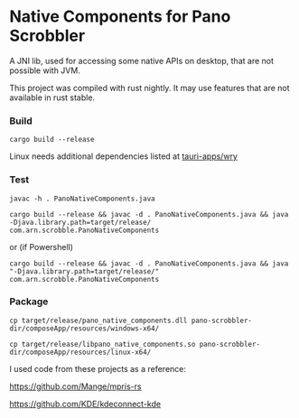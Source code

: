 # Native Components for Pano Scrobbler

A JNI lib, used for accessing some native APIs on desktop, that are not possible with JVM.


This project was compiled with rust nightly.
It may use features that are not available in rust stable.


### Build

```
cargo build --release
```

Linux needs additional dependencies listed at [tauri-apps/wry](https://github.com/tauri-apps/wry)

### Test

```
javac -h . PanoNativeComponents.java

cargo build --release && javac -d . PanoNativeComponents.java && java -Djava.library.path=target/release/ com.arn.scrobble.PanoNativeComponents
```

or (if Powershell)

```
cargo build --release && javac -d . PanoNativeComponents.java && java "-Djava.library.path=target/release/" com.arn.scrobble.PanoNativeComponents
```

### Package

```
cp target/release/pano_native_components.dll pano-scrobbler-dir/composeApp/resources/windows-x64/
```

```
cp target/release/libpano_native_components.so pano-scrobbler-dir/composeApp/resources/linux-x64/
```


I used code from these projects as a reference:

https://github.com/Mange/mpris-rs

https://github.com/KDE/kdeconnect-kde